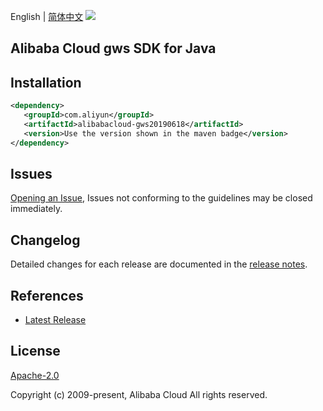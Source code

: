 English | [简体中文](README-CN.md)
![](https://aliyunsdk-pages.alicdn.com/icons/AlibabaCloud.svg)

## Alibaba Cloud gws SDK for Java

## Installation

```xml
<dependency>
   <groupId>com.aliyun</groupId>
   <artifactId>alibabacloud-gws20190618</artifactId>
   <version>Use the version shown in the maven badge</version>
</dependency>
```

## Issues
[Opening an Issue](https://github.com/aliyun/alibabacloud-java-async-sdk/issues/new), Issues not conforming to the guidelines may be closed immediately.

## Changelog
Detailed changes for each release are documented in the [release notes](./ChangeLog.txt).

## References
* [Latest Release](https://github.com/aliyun/alibabacloud-async-java-sdk/)

## License
[Apache-2.0](http://www.apache.org/licenses/LICENSE-2.0)

Copyright (c) 2009-present, Alibaba Cloud All rights reserved.